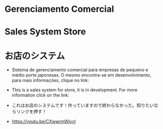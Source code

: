 # Gerenciamento Comercial
# Sales System Store
# お店のシステム
  - Sistema de gerenciamento comercial para empresas de pequeno e médio porte japonesas.
 O mesmo encontra-se em desenvolvimento, para mais informações, clique no link:

 - This is a sales system for store, it is in development. For more information click on the link:
 
 - これはお店のシステムです！作っていますので終わらなかった。知りたいならリンクを押す！
 
 - https://youtu.be/CXwwrmWivvI
